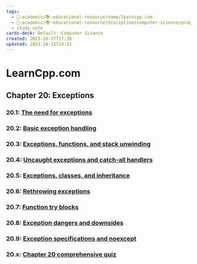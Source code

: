 ```yaml
---
tags:
  - 🔴-academic/📚-educational-resource/name/learncpp-com
  - 🔴-academic/📚-educational-resource/discipline/computer-science/programming-language/cpp
  - study-note
cards-deck: Default::Computer Science
created: 2023-10-27T17:38
updated: 2023-10-31T14:51
---
```


# LearnCpp.com

## Chapter 20꞉ Exceptions

### 20.1: [The need for exceptions](https://www.learncpp.com/cpp-tutorial/the-need-for-exceptions/)

### 20.2: [Basic exception handling](https://www.learncpp.com/cpp-tutorial/basic-exception-handling/)

### 20.3: [Exceptions, functions, and stack unwinding](https://www.learncpp.com/cpp-tutorial/exceptions-functions-and-stack-unwinding/)

### 20.4: [Uncaught exceptions and catch-all handlers](https://www.learncpp.com/cpp-tutorial/uncaught-exceptions-catch-all-handlers/)

### 20.5: [Exceptions, classes, and inheritance](https://www.learncpp.com/cpp-tutorial/exceptions-classes-and-inheritance/)

### 20.6: [Rethrowing exceptions](https://www.learncpp.com/cpp-tutorial/rethrowing-exceptions/)

### 20.7: [Function try blocks](https://www.learncpp.com/cpp-tutorial/function-try-blocks/)

### 20.8: [Exception dangers and downsides](https://www.learncpp.com/cpp-tutorial/exception-dangers-and-downsides/)

### 20.9: [Exception specifications and noexcept](https://www.learncpp.com/cpp-tutorial/exception-specifications-and-noexcept/)

### 20.x: [Chapter 20 comprehensive quiz](https://www.learncpp.com/cpp-tutorial/chapter-20-comprehensive-quiz/)




